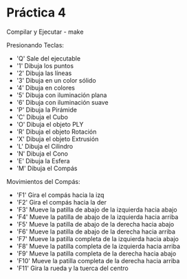 # Práctica 4

Compilar y Ejecutar - make

Presionando Teclas:
 - 'Q' Sale del ejecutable
 - '1' Dibuja los puntos
 - '2' Dibuja las líneas
 - '3' Dibuja en un color sólido
 - '4' Dibuja en colores
 - '5' Dibuja con iluminación plana
 - '6' Dibuja con iluminación suave
 - 'P' Dibuja la Pirámide
 - 'C' Dibuja el Cubo
 - 'O' Dibuja el objeto PLY
 - 'R' Dibuja el objeto Rotación
 - 'X' Dibuja el objeto Extrusión
 - 'L' Dibuja el Cilindro
 - 'N' Dibuja el Cono
 - 'E' Dibuja la Esfera
 - 'M' Dibuja el Compás

Movimientos del Compás:
 - 'F1' Gira el compás hacia la izq
 - 'F2' Gira el compás hacia la der
 - 'F3' Mueve la patilla de abajo de la izquierda hacia abajo
 - 'F4' Mueve la patilla de abajo de la izquierda hacia arriba
 - 'F5' Mueve la patilla de abajo de la derecha hacia abajo
 - 'F6' Mueve la patilla de abajo de la derecha hacia arriba
 - 'F7' Mueve la patilla completa de la izquierda hacia abajo
 - 'F8' Mueve la patilla completa de la izquierda hacia arriba
 - 'F9' Mueve la patilla completa de la derecha hacia abajo
 - 'F10' Mueve la patilla completa de la derecha hacia arriba
 - 'F11' Gira la rueda y la tuerca del centro 
 
